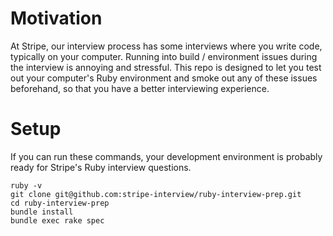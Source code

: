 # Motivation

At Stripe, our interview process has some interviews where you write code, typically on your computer.
Running into build / environment issues during the interview is annoying and stressful.
This repo is designed to let you test out your computer's Ruby environment and smoke out any of these
issues beforehand, so that you have a better interviewing experience.

# Setup

If you can run these commands, your development environment is probably ready for Stripe's Ruby interview questions.

```
ruby -v
git clone git@github.com:stripe-interview/ruby-interview-prep.git
cd ruby-interview-prep
bundle install
bundle exec rake spec
```
